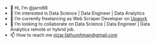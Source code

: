 - 👋 Hi, I’m @jarni66
- 👀 I’m interested in Data Science | Data Engineer | Data Analytics
- 🌱 I’m currently freelancing as Web Scraper Developer on [Upwork](https://www.upwork.com/freelancers/nizarf)
- 💞️ I’m looking to collaborate on Data Science | Data Engineer | Data Analytics remote or hybrid job.
- 📫 How to reach me nizar.fathurohman@gmail.com

<!---
jarni66/jarni66 is a ✨ special ✨ repository because its `README.md` (this file) appears on your GitHub profile.
You can click the Preview link to take a look at your changes.
--->
